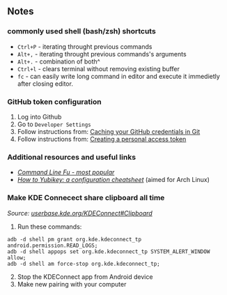 ## Notes

### commonly used shell (bash/zsh) shortcuts
- `Ctrl+P` - iterating throught previous commands
- `Alt+,` - iterating throught previous commands's arguments
- `Alt+.` - combination of both^
- `Ctrl+l` - clears terminal without removing existing buffer
- `fc` - can easily write long command in editor and execute it immedietly after closing editor.

### GitHub token configuration
  1. Log into Github
  2. Go to `Developer Settings`
  3. Follow instructions from: [Caching your GitHub credentials in Git](https://docs.github.com/en/get-started/getting-started-with-git/caching-your-github-credentials-in-git)
  4. Follow instructions from: [Creating a personal access token](https://docs.github.com/en/authentication/keeping-your-account-and-data-secure/creating-a-personal-access-token)

### Additional resources and useful links
- [*Command Line Fu - most popular*](https://www.commandlinefu.com/commands/browse/sort-by-votes)
- [*How to Yubikey: a configuration cheatsheet*](https://debugging.works/blog/yubikey-cheatsheet/) (aimed for Arch Linux)

### Make KDE Connecect share clipboard all time
_Source: [userbase.kde.org/KDEConnect#Clipboard](https://userbase.kde.org/KDEConnect#Clipboard)_
1. Run these commands:
  ```
  adb -d shell pm grant org.kde.kdeconnect_tp android.permission.READ_LOGS;
  adb -d shell appops set org.kde.kdeconnect_tp SYSTEM_ALERT_WINDOW allow;
  adb -d shell am force-stop org.kde.kdeconnect_tp;
  ```
2. Stop the KDEConnect app from Android device
3. Make new pairing with your computer
